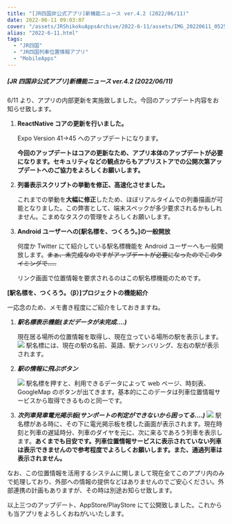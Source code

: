 ```yaml
---
title: "[JR四国非公式アプリ]新機能ニュース ver.4.2 (2022/06/11)"
date: 2022-06-11 09:03:07
cover: "/assets/JRShikokuAppsArchive/2022-6-11/assets/IMG_20220611_052557.jpg"
alias: "2022-6-11.html"
tags:
  - "JR四国"
  - "JR四国列車位置情報アプリ"
  - "MobileApps"
---
```


##### [JR 四国非公式アプリ]新機能ニュース ver.4.2 (2022/06/11)

6/11 より、アプリの内部更新を実施致しました。今回のアップデート内容をお知らせ致します。

1. **ReactNative コアの更新を行いました。**

   Expo Version 41→45 へのアップデートになります。

   **今回のアップデートはコアの更新なため、アプリ本体のアップデートが必要になります。セキュリティなどの観点からもアプリストアでの公開次第アップデートへのご協力をよろしくお願いします。**

2. **列番表示スクリプトの挙動を修正、高速化させました。**

   これまでの挙動を**大幅に修正**したため、ほぼリアルタイムでの列番描画が可能となりました。この弊害として、端末スペックが多少要求されるかもしれません。こまめなタスクの管理をよろしくお願いします。

3. **Android ユーザーへの[駅名標を、つくろう。]の一般開放**

   何度か Twitter にて紹介している駅名標機能を Android ユーザーへも一般開放します。~~まぁ、未完成なのですがアップデートが必要になったのでこのタイミングで.....~~

   リンク画面で位置情報を要求されるのはこの駅名標機能のためです。

**[駅名標を、つくろう。（β）]プロジェクトの機能紹介**

一応念のため、メモ書き程度にご紹介をしておきますね。

1. **_駅名標表示機能(まだデータが未完成....)_**

   現在居る場所の位置情報を取得し、現在立っている場所の駅を表示します。 ![](/assets/JRShikokuAppsArchive/2022-6-11/assets/IMG_20220611_052528.jpg) 駅名標には、現在の駅の名前、英語、駅ナンバリング、左右の駅が表示されます。

2. **_駅の情報に飛ぶボタン_**

   ![](/assets/JRShikokuAppsArchive/2022-6-11/assets/IMG_20220611_052557.jpg) 駅名標を押すと、利用できるデータによって web ページ、時刻表、GoogleMap のボタンが出てきます。基本的にこのデータは列車位置情報サービスから取得できるものと同一です。

3. **_次列車発車電光掲示板(サンポートの判定ができないから困ってる....)_** ![](/assets/JRShikokuAppsArchive/2022-6-11/assets/IMG_20220611_052546.jpg) 駅名標がある時に、その下に電光掲示板を模した画面が表示されます。現在時刻と列車の遅延時分、列車のダイヤを元に、次に来るであろう列車を表示します。**あくまでも目安です。列車位置情報サービスに表示されていない列車は表示できませんので参考程度でよろしくお願いします。また、通過列車は表示されません。**

なお、この位置情報を活用するシステムに関しまして現在全てこのアプリ内のみで処理しており、外部への情報の提供などはありませんのでご安心ください。外部連携の計画もありますが、その時は別途お知らせ致します。

以上三つのアップデート、AppStore/PlayStore にて公開致しました。これからも当アプリをよろしくおねがいいたします。
